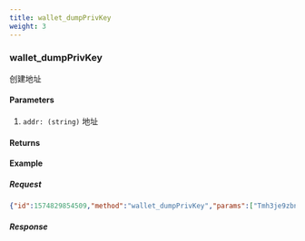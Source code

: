 ```yaml
---
title: wallet_dumpPrivKey
weight: 3
---
```


### wallet_dumpPrivKey 
创建地址

#### Parameters
1. `addr: (string)` 地址


#### Returns


#### Example
##### Request

```json
{"id":1574829854509,"method":"wallet_dumpPrivKey","params":["Tmh3je9zbnHAvPfwwHhQsFSJmKkeRTtKqmV"]}
```
##### Response
